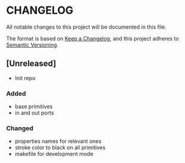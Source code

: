 # **CHANGELOG**

All notable changes to this project will be documented in this file.

The format is based on [Keep a Changelog](https://keepachangelog.com/en/1.0.0/),
and this project adheres to [Semantic Versioning](https://semver.org/spec/v2.0.0.html).

## [Unreleased]

- Init repo

### Added

- base primitives
- in and out ports

### Changed

- properties names for relevant ones
- stroke color to black on all primitives
- makefile for development mode
